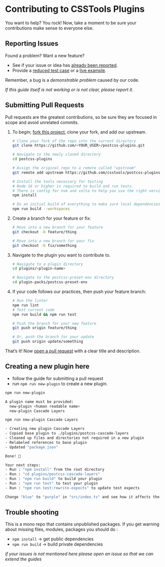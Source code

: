 # Contributing to CSSTools Plugins

You want to help? You rock! Now, take a moment to be sure your contributions
make sense to everyone else.

## Reporting Issues

Found a problem? Want a new feature?

- See if your issue or idea has [already been reported].
- Provide a [reduced test case] or a [live example].

Remember, a bug is a _demonstrable problem_ caused by _our_ code.

_If this guide itself is not working or is not clear, please report it._

## Submitting Pull Requests

Pull requests are the greatest contributions, so be sure they are focused in
scope and avoid unrelated commits.

1. To begin; [fork this project], clone your fork, and add our upstream.
   ```bash
   # Clone your fork of the repo into the current directory
   git clone https://github.com/<YOUR_USER>/postcss-plugins.git

   # Navigate to the newly cloned directory
   cd postcss-plugins

   # Assign the original repo to a remote called "upstream"
   git remote add upstream https://github.com/csstools/postcss-plugins.git

   # Install the tools necessary for testing
   # Node 16 or higher is required to build and run tests.
   # There is config for nvm and volta to help you use the right version.
   npm install

   # Do an initial build of everything to make sure local dependencies can be found.
   npm run build --workspaces
   ```

2. Create a branch for your feature or fix:
   ```bash
   # Move into a new branch for your feature
   git checkout -b feature/thing
   ```
   ```bash
   # Move into a new branch for your fix
   git checkout -b fix/something
   ```

3. Navigate to the plugin you want to contribute to.
   ```bash
   # Navigate to a plugin directory
   cd plugins/<plugin-name>
   ```
   ```bash
   # Navigate to the postcss-preset-env directory
   cd plugin-packs/postcss-preset-env
   ```

4. If your code follows our practices, then push your feature branch:
   ```bash
   # Run the linter
   npm run lint
   # Test current code
   npm run build && npm run test
   ```
   ```bash
   # Push the branch for your new feature
   git push origin feature/thing
   ```
   ```bash
   # Or, push the branch for your update
   git push origin update/something
   ```

That’s it! Now [open a pull request] with a clear title and description.

## Creating a new plugin here

- follow the guide for submitting a pull request
- run `npm run new-plugin` to create a new plugin.

```bash
npm run new-plugin

A plugin name must be provided:
  new-plugin <human readable name>
  new-plugin Cascade Layers
```

```bash
npm run new-plugin Cascade Layers

- Creating new plugin Cascade Layers
- Copied base plugin to ./plugins/postcss-cascade-layers
- Cleaned up files and directories not required in a new plugin
- Relabeled references to base plugin
- Updated "package.json"

Done! 🎉

Your next steps:
- Run : "npm install" from the root directory
- Run : "cd plugins/postcss-cascade-layers"
- Run : "npm run build" to build your plugin
- Run : "npm run test" to test your plugin
- Run : "npm run test:rewrite-expects" to update test expects

Change "blue" to "purple" in "src/index.ts" and see how it affects the test outcome
```

## Trouble shooting

This is a mono repo that contains unpublished packages.
If you get warning about missing files, modules, packages you should do :

- `npm install` -> get public dependencies
- `npm run build` -> build private dependencies

_if your issues is not mentioned here please open an issue so that we can extend the guides_

[already been reported]: issues
[fork this project]:     fork
[live example]:          https://codepen.io/pen
[open a pull request]:   https://help.github.com/articles/using-pull-requests/
[reduced test case]:     https://css-tricks.com/reduced-test-cases/
